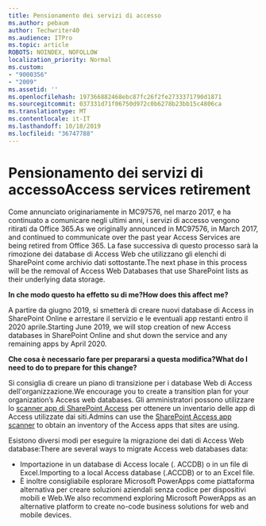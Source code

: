```yaml
---
title: Pensionamento dei servizi di accesso
ms.author: pebaum
author: Techwriter40
ms.audience: ITPro
ms.topic: article
ROBOTS: NOINDEX, NOFOLLOW
localization_priority: Normal
ms.custom:
- "9000356"
- "2009"
ms.assetid: ''
ms.openlocfilehash: 197366882468ebc87fc26f2fe2733371790d1871
ms.sourcegitcommit: 037331d71f06750d972c0b6278b23bb15c4806ca
ms.translationtype: MT
ms.contentlocale: it-IT
ms.lasthandoff: 10/18/2019
ms.locfileid: "36747788"
---
```

# <a name="access-services-retirement"></a><span data-ttu-id="9af5c-102">Pensionamento dei servizi di accesso</span><span class="sxs-lookup"><span data-stu-id="9af5c-102">Access services retirement</span></span>

<span data-ttu-id="9af5c-103">Come annunciato originariamente in MC97576, nel marzo 2017, e ha continuato a comunicare negli ultimi anni, i servizi di accesso vengono ritirati da Office 365.</span><span class="sxs-lookup"><span data-stu-id="9af5c-103">As we originally announced in MC97576, in March 2017, and continued to communicate over the past year Access Services are being retired from Office 365.</span></span> <span data-ttu-id="9af5c-104">La fase successiva di questo processo sarà la rimozione dei database di Access Web che utilizzano gli elenchi di SharePoint come archivio dati sottostante.</span><span class="sxs-lookup"><span data-stu-id="9af5c-104">The next phase in this process will be the removal of Access Web Databases that use SharePoint lists as their underlying data storage.</span></span>

<span data-ttu-id="9af5c-105">**In che modo questo ha effetto su di me?**</span><span class="sxs-lookup"><span data-stu-id="9af5c-105">**How does this affect me?**</span></span>

<span data-ttu-id="9af5c-106">A partire da giugno 2019, si smetterà di creare nuovi database di Access in SharePoint Online e arrestare il servizio e le eventuali app restanti entro il 2020 aprile.</span><span class="sxs-lookup"><span data-stu-id="9af5c-106">Starting June 2019, we will stop creation of new Access databases in SharePoint Online and shut down the service and any remaining apps by April 2020.</span></span>

<span data-ttu-id="9af5c-107">**Che cosa è necessario fare per prepararsi a questa modifica?**</span><span class="sxs-lookup"><span data-stu-id="9af5c-107">**What do I need to do to prepare for this change?**</span></span>

<span data-ttu-id="9af5c-108">Si consiglia di creare un piano di transizione per i database Web di Access dell'organizzazione.</span><span class="sxs-lookup"><span data-stu-id="9af5c-108">We encourage you to create a transition plan for your organization’s Access web databases.</span></span> <span data-ttu-id="9af5c-109">Gli amministratori possono utilizzare lo [scanner app di SharePoint Access](https://github.com/SharePoint/PnP-Tools/tree/master/Solutions/SharePoint.AccessApp.Scanner) per ottenere un inventario delle app di Access utilizzate dai siti.</span><span class="sxs-lookup"><span data-stu-id="9af5c-109">Admins can use the [SharePoint Access app scanner](https://github.com/SharePoint/PnP-Tools/tree/master/Solutions/SharePoint.AccessApp.Scanner) to obtain an inventory of the Access apps that sites are using.</span></span>

<span data-ttu-id="9af5c-110">Esistono diversi modi per eseguire la migrazione dei dati di Access Web database:</span><span class="sxs-lookup"><span data-stu-id="9af5c-110">There are several ways to migrate Access web databases data:</span></span>

- <span data-ttu-id="9af5c-111">Importazione in un database di Access locale (. ACCDB) o in un file di Excel.</span><span class="sxs-lookup"><span data-stu-id="9af5c-111">Importing to a local Access database (.ACCDB) or to an Excel file.</span></span>
- <span data-ttu-id="9af5c-112">È inoltre consigliabile esplorare Microsoft PowerApps come piattaforma alternativa per creare soluzioni aziendali senza codice per dispositivi mobili e Web.</span><span class="sxs-lookup"><span data-stu-id="9af5c-112">We also recommend exploring Microsoft PowerApps as an alternative platform to create no-code business solutions for web and mobile devices.</span></span>